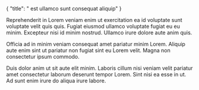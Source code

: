 {
  "title": " est ullamco sunt consequat aliquip"
}

Reprehenderit in Lorem veniam enim ut exercitation ea id voluptate sunt voluptate velit quis quis. Fugiat eiusmod ullamco voluptate fugiat eu eu minim. Excepteur nisi id minim nostrud. Ullamco irure dolore aute anim quis.

Officia ad in minim veniam consequat amet pariatur minim Lorem. Aliquip aute enim sint ut pariatur non fugiat sint eu Lorem velit. Magna non consectetur ipsum commodo.

Duis dolor anim ut sit aute elit minim. Laboris cillum nisi veniam velit pariatur amet consectetur laborum deserunt tempor Lorem. Sint nisi ea esse in ut. Ad sunt enim irure do aliqua irure labore.